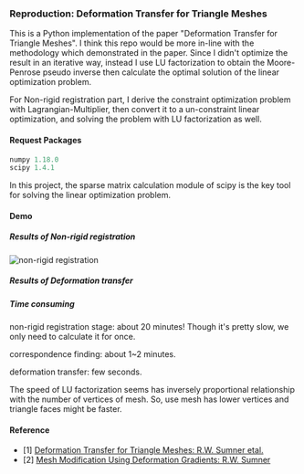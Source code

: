 ### Reproduction: Deformation Transfer for Triangle Meshes
This is a Python implementation of the paper "Deformation Transfer for Triangle Meshes".
I think this repo would be more in-line with the methodology which demonstrated in the paper.
Since I didn't optimize the result in an iterative way, instead I use LU factorization to obtain the 
Moore-Penrose pseudo inverse then calculate the optimal solution of the linear optimization problem.

For Non-rigid registration part, I derive the constraint optimization problem with Lagrangian-Multiplier, 
then convert it to a un-constraint linear optimization, and solving the problem with LU factorization
as well.
#### Request Packages
```python
numpy 1.18.0
scipy 1.4.1
```
In this project, the sparse matrix calculation module of scipy is the key tool for solving the linear 
optimization problem.

#### Demo
##### Results of Non-rigid registration
![non-rigid registration](https://images.algorithmic.cn/GitHub/images/deformation_transfer_demo1.png)

##### Results of Deformation transfer


##### Time consuming
non-rigid registration stage: about 20 minutes! Though it's pretty slow, we only need to calculate it for once.

correspondence finding: about 1~2 minutes.

deformation transfer: few seconds.

The speed of LU factorization seems has inversely proportional relationship with the number of vertices of mesh.
So, use mesh has lower vertices and triangle faces might be faster.


#### Reference
- [1] [Deformation Transfer for Triangle Meshes: R.W. Sumner etal.](https://dl.acm.org/doi/abs/10.1145/1015706.1015736)
- [2] [Mesh Modification Using Deformation Gradients: R.W. Sumner](https://dspace.mit.edu/handle/1721.1/34025)